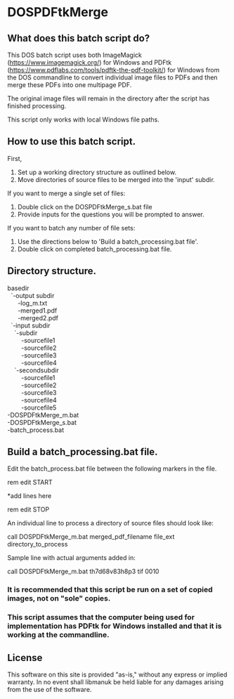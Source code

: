 # DOSPDFtkMerge

## What does this batch script do?

This DOS batch script uses both ImageMagick (https://www.imagemagick.org/) for Windows and PDFtk (https://www.pdflabs.com/tools/pdftk-the-pdf-toolkit/) for Windows from the DOS commandline to convert individual image files to PDFs and then merge these PDFs into one multipage PDF.

The original image files will remain in the directory after the script has finished processing. 

This script only works with local Windows file paths.

## How to use this batch script.

First, 

1. Set up a working directory structure as outlined below.
2. Move directories of source files to be merged into the 'input' subdir.

If you want to merge a single set of files:

1. Double click on the DOSPDFtkMerge_s.bat file
2. Provide inputs for the questions you will be prompted to answer.

If you want to batch any number of file sets:

1. Use the directions below to 'Build a batch_processing.bat file'.
2. Double click on completed batch_processing.bat file.

## Directory structure.

basedir<br/>
&nbsp;&nbsp;\`-output subdir<br/>
&nbsp;&nbsp;&nbsp;&nbsp;&nbsp;&nbsp;-log_m.txt<br/>
&nbsp;&nbsp;&nbsp;&nbsp;&nbsp;&nbsp;-merged1.pdf<br/>
&nbsp;&nbsp;&nbsp;&nbsp;&nbsp;&nbsp;-merged2.pdf<br/>
&nbsp;&nbsp;\`-input subdir<br/>
&nbsp;&nbsp;&nbsp;&nbsp;\`-subdir<br/>
&nbsp;&nbsp;&nbsp;&nbsp;&nbsp;&nbsp;&nbsp;&nbsp;-sourcefile1<br/>
&nbsp;&nbsp;&nbsp;&nbsp;&nbsp;&nbsp;&nbsp;&nbsp;-sourcefile2<br/>
&nbsp;&nbsp;&nbsp;&nbsp;&nbsp;&nbsp;&nbsp;&nbsp;-sourcefile3<br/>
&nbsp;&nbsp;&nbsp;&nbsp;&nbsp;&nbsp;&nbsp;&nbsp;-sourcefile4<br/>
&nbsp;&nbsp;&nbsp;&nbsp;\`-secondsubdir<br/>
&nbsp;&nbsp;&nbsp;&nbsp;&nbsp;&nbsp;&nbsp;&nbsp;-sourcefile1<br/>
&nbsp;&nbsp;&nbsp;&nbsp;&nbsp;&nbsp;&nbsp;&nbsp;-sourcefile2<br/>
&nbsp;&nbsp;&nbsp;&nbsp;&nbsp;&nbsp;&nbsp;&nbsp;-sourcefile3<br/>
&nbsp;&nbsp;&nbsp;&nbsp;&nbsp;&nbsp;&nbsp;&nbsp;-sourcefile4<br/>
&nbsp;&nbsp;&nbsp;&nbsp;&nbsp;&nbsp;&nbsp;&nbsp;-sourcefile5<br/>
-DOSPDFtkMerge_m.bat<br/>
-DOSPDFtkMerge_s.bat<br/>
-batch_process.bat<br/>

## Build a batch_processing.bat file.

Edit the batch_process.bat file between the following markers in the file.

rem   edit START

*add lines here

rem  edit STOP

An individual line to process a directory of source files should look like:

call DOSPDFtkMerge_m.bat merged_pdf_filename file_ext directory_to_process

Sample line with actual arguments added in:

call DOSPDFtkMerge_m.bat th7d68v83h8p3 tif 0010

### It is recommended that this script be run on a set of copied images, not on "sole" copies. 

### This script assumes that the computer being used for implementation has PDFtk for Windows installed and that it is working at the commandline.

## License
This software on this site is provided "as-is," without any express or implied warranty. In no event shall libmanuk be held liable for any damages arising from the use of the software.
